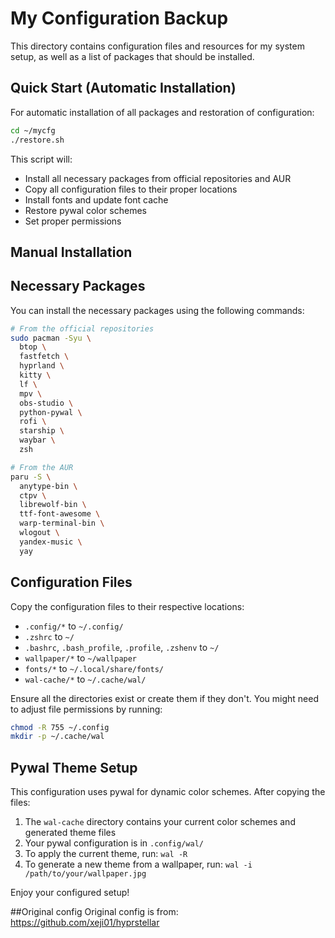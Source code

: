 # My Configuration Backup

This directory contains configuration files and resources for my system setup, as well as a list of packages that should be installed.

## Quick Start (Automatic Installation)

For automatic installation of all packages and restoration of configuration:

```bash
cd ~/mycfg
./restore.sh
```

This script will:
- Install all necessary packages from official repositories and AUR
- Copy all configuration files to their proper locations
- Install fonts and update font cache
- Restore pywal color schemes
- Set proper permissions

## Manual Installation

## Necessary Packages

You can install the necessary packages using the following commands:

```bash
# From the official repositories
sudo pacman -Syu \
  btop \
  fastfetch \
  hyprland \
  kitty \
  lf \
  mpv \
  obs-studio \
  python-pywal \
  rofi \
  starship \
  waybar \
  zsh

# From the AUR
paru -S \
  anytype-bin \
  ctpv \
  librewolf-bin \
  ttf-font-awesome \
  warp-terminal-bin \
  wlogout \
  yandex-music \
  yay
```

## Configuration Files

Copy the configuration files to their respective locations:

- `.config/*` to `~/.config/`
- `.zshrc` to `~/`
- `.bashrc`, `.bash_profile`, `.profile`, `.zshenv` to `~/`
- `wallpaper/*` to `~/wallpaper`
- `fonts/*` to `~/.local/share/fonts/`
- `wal-cache/*` to `~/.cache/wal/`

Ensure all the directories exist or create them if they don't. You might need to adjust file permissions by running:

```bash
chmod -R 755 ~/.config
mkdir -p ~/.cache/wal
```

## Pywal Theme Setup

This configuration uses pywal for dynamic color schemes. After copying the files:

1. The `wal-cache` directory contains your current color schemes and generated theme files
2. Your pywal configuration is in `.config/wal/`
3. To apply the current theme, run: `wal -R`
4. To generate a new theme from a wallpaper, run: `wal -i /path/to/your/wallpaper.jpg`

Enjoy your configured setup!

##Original config
Original config is from: https://github.com/xeji01/hyprstellar
